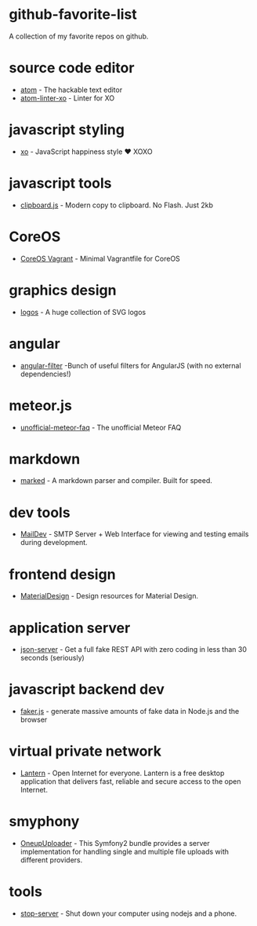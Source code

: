 # github-favorite-list
A collection of my favorite repos on github.

# source code editor

* [atom](https://github.com/atom/atom) - The hackable text editor
* [atom-linter-xo](https://github.com/sindresorhus/atom-linter-xo) - Linter for XO

# javascript styling

* [xo](https://github.com/sindresorhus/xo) - JavaScript happiness style ❤️ XOXO

# javascript tools

* [clipboard.js](https://github.com/zenorocha/clipboard.js) - Modern copy to clipboard. No Flash. Just 2kb

# CoreOS

* [CoreOS Vagrant](https://github.com/coreos/coreos-vagrant/) - Minimal Vagrantfile for CoreOS

# graphics design

* [logos](https://github.com/gilbarbara/logos) - A huge collection of SVG logos

# angular

* [angular-filter](https://github.com/a8m/angular-filter) -Bunch of useful filters for AngularJS (with no external dependencies!)

# meteor.js

* [unofficial-meteor-faq](https://github.com/oortcloud/unofficial-meteor-faq) - The unofficial Meteor FAQ

# markdown

* [marked](https://github.com/chjj/marked) - A markdown parser and compiler. Built for speed.

# dev tools

* [MailDev](https://github.com/djfarrelly/MailDev) - SMTP Server + Web Interface for viewing and testing emails during development.

# frontend design

* [MaterialDesign](https://github.com/Templarian/MaterialDesign) - Design resources for Material Design.

# application server

* [json-server](https://github.com/typicode/json-server) - Get a full fake REST API with zero coding in less than 30 seconds (seriously)

# javascript backend dev

* [faker.js](https://github.com/Marak/faker.js) - generate massive amounts of fake data in Node.js and the browser

# virtual private network

* [Lantern](https://github.com/getlantern/lantern) - Open Internet for everyone. Lantern is a free desktop application that delivers fast, reliable and secure access to the open Internet.

# smyphony

* [OneupUploader](https://github.com/1up-lab/OneupUploaderBundle) - This Symfony2 bundle provides a server implementation for handling single and multiple file uploads with different providers.

# tools

* [stop-server](https://github.com/typicode/stop-server) - Shut down your computer using nodejs and a phone.
